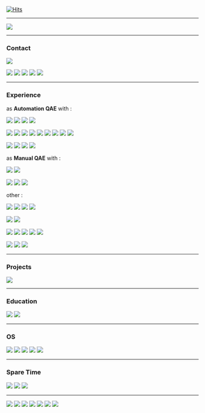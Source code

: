 
[![Hits](https://hits.seeyoufarm.com/api/count/incr/badge.svg?url=https%3A%2F%2Fgithub.com%2Fanhelina-lunova%2F&count_bg=%23DC4589&title_bg=%23A180FB&icon=&icon_color=%238E6D6D&title=hits&edge_flat=false)](https://hits.seeyoufarm.com)

---

![](https://github-profile-trophy.vercel.app/?username=anhelina-lunova&theme=onedark&no-bg=true)

---

### Contact

[![](https://img.shields.io/badge/test-gray?logo=&logoColor=)]()


[![](https://img.shields.io/badge/Gmail-08851b?logo=gmail&logoColor=)]()
[![](https://img.shields.io/badge/LinkedIn-00a0dc?&logo=linkedin&logoColor=)](https://www.linkedin.com/in/anhelina-lunova/)
[![](https://img.shields.io/badge/Telegram-white?logo=telegram&logoColor=)](https://t.me/QAngieL)
[![](https://img.shields.io/badge/Instagram-c13584?logo=instagram&logoColor=FFDC80)](https://www.instagram.com/)
[![](https://img.shields.io/badge/GitHub-333?logo=github&logoColor=)](https://github.com/anhelina-lunova/)

---

### Experience

as **Automation QAE** with :

[![](https://img.shields.io/badge/Python-ffde57?logo=python&logoColor=4584b6)]()
[![](https://img.shields.io/badge/pytest-white?logo=pytest&logoColor=)]()
[![](https://img.shields.io/badge/Playwright-bb544a?logo=Playwright&logoColor=68ac41)]()
[![](https://img.shields.io/badge/PyCharm-c0ccba?&logo=PyCharm&logoColor=4B4A16)]()

[![](https://img.shields.io/badge/Google_Chrome-34a853?logo=Google-chrome&logoColor=white)]()
[![](https://img.shields.io/badge/HTML5-ebebeb?logo=html5&logoColor=)]()
[![](https://img.shields.io/badge/CSS3-ebebeb?logo=css3&logoColor=264de4)]()
[![](https://img.shields.io/badge/JavaScript-323330?logo=javascript&logoColor=)]()
[![](https://img.shields.io/badge/Node.js-303030?logo=nodedotjs&logoColor=3c873a)]()
[![](https://img.shields.io/badge/npm-white?logo=npm&logoColor=cb3837)]()
[![](https://img.shields.io/badge/Cypress-gray?logo=cypress&logoColor=)]()
[![](https://img.shields.io/badge/Cucumber-F3FBF4?logo=cucumber&logoColor=00A818)]()
[![](https://img.shields.io/badge/VSCode-white?logo=visual-studio-code&logoColor=016EC5)]()

[![](https://img.shields.io/badge/Git-white?logo=git&logoColor=f34f29)]()
[![](https://img.shields.io/badge/gitignore.io-white?logo=gitignoredotio&logoColor=204ecf)]()
[![](https://img.shields.io/badge/GitHub_Actions-white?logo=github-actions&logoColor=)]()
[![](https://img.shields.io/badge/GitLab-white?logo=gitlab&logoColor=)]()

as **Manual QAE** with :

[![](https://img.shields.io/badge/Postman-white?logo=Postman&logoColor=ef5b25)]()
[![](https://img.shields.io/badge/JSON-gray?logo=json&logoColor=)]()

[![](https://img.shields.io/badge/MySQL-00688F?logo=mysql&logoColor=E48E1A)]()
[![](https://img.shields.io/badge/SQLite-66B9E7?logo=sqlite&logoColor=003B57)]()
[![](https://img.shields.io/badge/DBeaver-gray?logo=dbeaver&logoColor=)]()

other :

[![](https://img.shields.io/badge/Figma-white?logo=figma&logoColor=F24E1E)]()
[![](https://img.shields.io/badge/Tableau-white?logo=tableau&logoColor=D9233B)]()
[![](https://img.shields.io/badge/SimilarWeb-gray?logo=similarweb&logoColor=)]()
[![](https://img.shields.io/badge/ahrefs-gray?logo=ahrefs&logoColor=)]()

[![](https://img.shields.io/badge/Amazon_AWS-252F3E?logo=amazonaws&logoColor=FF9900)]()
[![](https://img.shields.io/badge/Netlify-white?logo=netlify&logoColor=teal)]()

[![](https://img.shields.io/badge/TestRail-white?logo=testrail&logoColor=)]()
[![](https://img.shields.io/badge/Notion-white?logo=notion&logoColor=black)]()
[![](https://img.shields.io/badge/JIRA-white?logo=Jira&logoColor=264970)]()
[![](https://img.shields.io/badge/YouTrack-white?logo=youtrack&logoColor=264970)]()
[![](https://img.shields.io/badge/Trello-white?logo=trello&logoColor=264970)]()

[![](https://img.shields.io/badge/Google_Meet-F3E8E9?logo=google-meet&logoColor=058D7F)]()
[![](https://img.shields.io/badge/Zoom-4A8CFF?logo=zoom&logoColor=)]()
[![](https://img.shields.io/badge/Slack-3CB187?logo=slack&logoColor=DFA22F)]()

---

### Projects

[![](https://img.shields.io/badge/Google_Sheets-B1DFC9?logo=google-sheets&logoColor=23A566)]()

---

### Education

[![](https://img.shields.io/badge/Codecademy-C8D0D5?logo=codecademy&logoColor=204156)]()
[![](https://img.shields.io/badge/W3Schools-555555?logo=W3Schools&logoColor=)]()

---

### OS

[![](https://img.shields.io/badge/MacOS-white?logo=apple&logoColor=black)]()
[![](https://img.shields.io/badge/iOS-white?logo=ios&logoColor=black)]()
[![](https://img.shields.io/badge/Linux-white?logo=linux&logoColor=black)]()
[![](https://img.shields.io/badge/Windows-white?logo=windows&logoColor=black)]()
[![](https://img.shields.io/badge/Android-white?logo=android&logoColor=black)]()


---

### Spare Time

[![](https://img.shields.io/badge/Riot_Games-7C2224?logo=riot-games&logoColor=)]()
[![](https://img.shields.io/badge/PlayStation-0083C5?logo=playstation&logoColor=F7C60E)]()
[![](https://img.shields.io/badge/Battle.net-DDDDDC?logo=battle.net&logoColor=0092D3)]()

---

![](http://github-profile-summary-cards.vercel.app/api/cards/profile-details?username=anhelina-lunova&theme=onedark)
![](http://github-profile-summary-cards.vercel.app/api/cards/most-commit-language?username=anhelina-lunova&theme=onedark)
![](http://github-profile-summary-cards.vercel.app/api/cards/productive-time?username=anhelina-lunova&theme=onedark&utcOffset=8)
![](http://github-profile-summary-cards.vercel.app/api/cards/repos-per-language?username=anhelina-lunova&theme=onedark)
![](http://github-profile-summary-cards.vercel.app/api/cards/stats?username=anhelina-lunova&theme=onedark)
![](https://github-readme-stats.vercel.app/api/top-langs/?username=anhelina-lunova&layout=donut&hide_border=true&theme=onedark)
![](https://github-readme-streak-stats.herokuapp.com?user=anhelina-lunova&hide_border=true&date_format=j%20M%5B%20Y%5D&card_width=356&theme=onedark)
